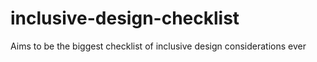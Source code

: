 # inclusive-design-checklist
Aims to be the biggest checklist of inclusive design considerations ever
